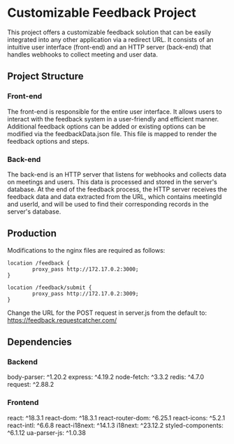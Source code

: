 # Customizable Feedback Project
This project offers a customizable feedback solution that can be easily integrated into any other application via a redirect URL. It consists of an intuitive user interface (front-end) and an HTTP server (back-end) that handles webhooks to collect meeting and user data.

## Project Structure
### Front-end
The front-end is responsible for the entire user interface. It allows users to interact with the feedback system in a user-friendly and efficient manner.
Additional feedback options can be added or existing options can be modified via the feedbackData.json file. This file is mapped to render the feedback options and steps.

### Back-end
The back-end is an HTTP server that listens for webhooks and collects data on meetings and users. This data is processed and stored in the server's database.
At the end of the feedback process, the HTTP server receives the feedback data and data extracted from the URL, which contains meetingId and userId, and will be used to find their corresponding records in the server's database.

## Production
Modifications to the nginx files are required as follows:
```
location /feedback {
        proxy_pass http://172.17.0.2:3000;
}

location /feedback/submit {
        proxy_pass http://172.17.0.2:3009;
}

```
Change the URL for the POST request in server.js from the default to: https://feedback.requestcatcher.com/

## Dependencies
### Backend
body-parser: ^1.20.2
express: ^4.19.2
node-fetch: ^3.3.2
redis: ^4.7.0
request: ^2.88.2
### Frontend
react: ^18.3.1
react-dom: ^18.3.1
react-router-dom: ^6.25.1
react-icons: ^5.2.1
react-intl: ^6.6.8
react-i18next: ^14.1.3
i18next: ^23.12.2
styled-components: ^6.1.12
ua-parser-js: ^1.0.38